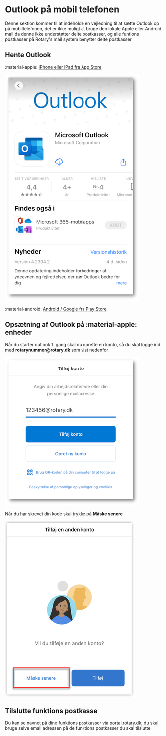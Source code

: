 # Outlook på mobil telefonen

Denne sektion kommer til at indeholde en vejledning til at sætte Outlook op på mobiltelefonen, det er ikke muligt at bruge den lokale Apple eller Android mail da denne ikke understøtter delte postkasser, og alle funtions postkasser på Rotary's mail system benytter delte postkasser

## Hente Outlook

:material-apple: [iPhone eller iPad fra App Store](https://apps.apple.com/dk/app/microsoft-outlook/id951937596?l=da)

![App AppStore](images/appstore-page.png)

:material-android: [Android / Google fra Play Store](https://play.google.com/store/apps/details?id=com.microsoft.office.outlook)

## Opsætning af Outlook på :material-apple: enheder

Når du starter outlook 1. gang skal du oprette en konto, så du skal logge ind med __rotarynummer@rotary.dk__ som vist nedenfor

![App AppStore](images/outlook-type-username.png)

Når du har skrevet din kode skal trykke på __Måske senere__

![Tilføj anden konto](images/outlook-skip-new-account.png)

## Tilslutte funktions postkasse

Du kan se navnet på dine funktions postkasser via <a href=https://portal.rotary.dk target=_blank>portal.rotary.dk</a>, du skal bruge selve email adressen på de funktions postkasser du skal tilslutte